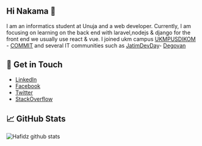 
## Hi Nakama 👋
I am an informatics student at Unuja and a web developer. Currently, I am focusing on learning on the back end with laravel,nodejs & django for the front end we usually use react & vue.
I joined ukm campus [UKMPUSDIKOM](https://github.com/ukmpusdikom) - [COMMIT](https://github.com/commitunuja) and several IT communities such as [JatimDevDay](https://github.com/jatimdevday)- [Degovan](http://github.com/degovan/)

## :speech_balloon: Get in Touch
- [LinkedIn](https://www.linkedin.com/in/mohamad-hafidz-masruri-a225a9175/)
- [Facebook](https://www.facebook.com/hafet.coding/)
- [Twitter](https://twitter.com/MHafet17)
- [StackOverflow](https://stackoverflow.com/users/14709849/hafidz-masruri17)


## &#x1f4c8; GitHub Stats

![Hafidz github stats](https://github-readme-stats.vercel.app/api?username=hafet17&show_icons=true&bg_color=424344&title_color=fff&icon_color=fff&text_color=d9a618&show_owner=false)
